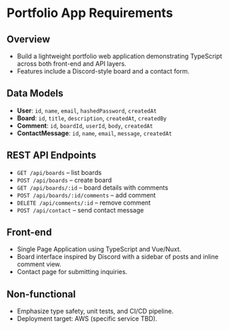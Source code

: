 # Portfolio App Requirements

## Overview
- Build a lightweight portfolio web application demonstrating TypeScript across both front-end and API layers.
- Features include a Discord-style board and a contact form.

## Data Models
- **User**: `id`, `name`, `email`, `hashedPassword`, `createdAt`
- **Board**: `id`, `title`, `description`, `createdAt`, `createdBy`
- **Comment**: `id`, `boardId`, `userId`, `body`, `createdAt`
- **ContactMessage**: `id`, `name`, `email`, `message`, `createdAt`

## REST API Endpoints
- `GET /api/boards` – list boards
- `POST /api/boards` – create board
- `GET /api/boards/:id` – board details with comments
- `POST /api/boards/:id/comments` – add comment
- `DELETE /api/comments/:id` – remove comment
- `POST /api/contact` – send contact message

## Front-end
- Single Page Application using TypeScript and Vue/Nuxt.
- Board interface inspired by Discord with a sidebar of posts and inline comment view.
- Contact page for submitting inquiries.

## Non-functional
- Emphasize type safety, unit tests, and CI/CD pipeline.
- Deployment target: AWS (specific service TBD).

